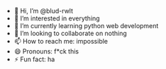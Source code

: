 - 👋 Hi, I’m @blud-rwlt
- 👀 I’m interested in everything
- 🌱 I’m currently learning python web development
- 💞️ I’m looking to collaborate on nothing
- 📫 How to reach me: impossible
- 😄 Pronouns: f*ck this
- ⚡ Fun fact: ha

<!---
blud-rwlt/blud-rwlt is a ✨ special ✨ repository because its `README.md` (this file) appears on your GitHub profile.
You can click the Preview link to take a look at your changes.
--->
